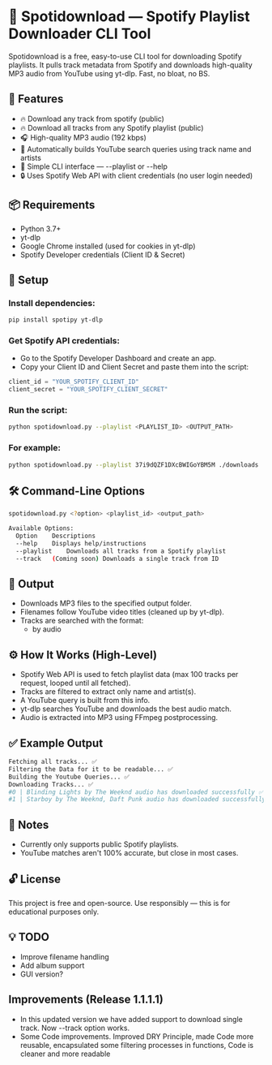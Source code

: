 # 🎵 Spotidownload — Spotify Playlist Downloader CLI Tool

Spotidownload is a free, easy-to-use CLI tool for downloading Spotify playlists. It pulls track metadata from Spotify and downloads high-quality MP3 audio from YouTube using yt-dlp. Fast, no bloat, no BS.

## 🚀 Features

- 🔥 Download any track from spotify (public)
- 🔥 Download all tracks from any Spotify playlist (public)
- 🎧 High-quality MP3 audio (192 kbps)
- 🔎 Automatically builds YouTube search queries using track name and artists
- 🧠 Simple CLI interface — --playlist or --help
- 🔒 Uses Spotify Web API with client credentials (no user login needed)

## 📦 Requirements

- Python 3.7+
- yt-dlp
- Google Chrome installed (used for cookies in yt-dlp)
- Spotify Developer credentials (Client ID & Secret)

## 🔧 Setup

### Install dependencies:

```bash
pip install spotipy yt-dlp
```

### Get Spotify API credentials:

- Go to the Spotify Developer Dashboard and create an app.
- Copy your Client ID and Client Secret and paste them into the script:

```python
client_id = "YOUR_SPOTIFY_CLIENT_ID"
client_secret = "YOUR_SPOTIFY_CLIENT_SECRET"
```

### Run the script:

```bash
python spotidownload.py --playlist <PLAYLIST_ID> <OUTPUT_PATH>
```

### For example:

```bash
python spotidownload.py --playlist 37i9dQZF1DXcBWIGoYBM5M ./downloads
```

## 🛠️ Command-Line Options

```bash
spotidownload.py <?option> <playlist_id> <output_path>

Available Options:
  Option	Descriptions
  --help	Displays help/instructions
  --playlist	Downloads all tracks from a Spotify playlist
  --track	(Coming soon) Downloads a single track from ID
```

## 📁 Output

- Downloads MP3 files to the specified output folder.
- Filenames follow YouTube video titles (cleaned up by yt-dlp).
- Tracks are searched with the format:
  - <track name> by <artist(s)> audio

## ⚙️ How It Works (High-Level)

- Spotify Web API is used to fetch playlist data (max 100 tracks per request, looped until all fetched).
- Tracks are filtered to extract only name and artist(s).
- A YouTube query is built from this info.
- yt-dlp searches YouTube and downloads the best audio match.
- Audio is extracted into MP3 using FFmpeg postprocessing.

## ✅ Example Output

```bash
Fetching all tracks... ✅
Filtering the Data for it to be readable... ✅
Building the Youtube Queries... ✅
Downloading Tracks... ✅
#0 | Blinding Lights by The Weeknd audio has downloaded successfully ✅
#1 | Starboy by The Weeknd, Daft Punk audio has downloaded successfully ✅
```

## 🧠 Notes

- Currently only supports public Spotify playlists.
- YouTube matches aren't 100% accurate, but close in most cases.

## 🔓 License

This project is free and open-source. Use responsibly — this is for educational purposes only.

## 💡 TODO

- Improve filename handling
- Add album support
- GUI version?

## Improvements (Release 1.1.1.1)

- In this updated version we have added support to download single track. Now --track option works.
- Some Code improvements. Improved DRY Principle, made Code more reusable, encapsulated some filtering processes in functions, Code is cleaner and more readable
